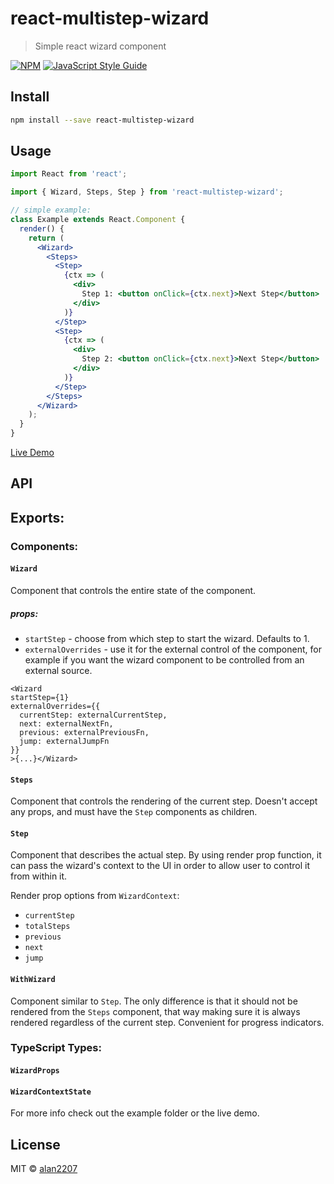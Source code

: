 # react-multistep-wizard

> Simple react wizard component

[![NPM](https://img.shields.io/npm/v/react-multistep-wizard.svg)](https://www.npmjs.com/package/react-multistep-wizard)
[![JavaScript Style Guide](https://img.shields.io/badge/code_style-standard-brightgreen.svg)](https://standardjs.com)

## Install

```bash
npm install --save react-multistep-wizard
```

## Usage

```jsx
import React from 'react';

import { Wizard, Steps, Step } from 'react-multistep-wizard';

// simple example:
class Example extends React.Component {
  render() {
    return (
      <Wizard>
        <Steps>
          <Step>
            {ctx => (
              <div>
                Step 1: <button onClick={ctx.next}>Next Step</button>
              </div>
            )}
          </Step>
          <Step>
            {ctx => (
              <div>
                Step 2: <button onClick={ctx.next}>Next Step</button>
              </div>
            )}
          </Step>
        </Steps>
      </Wizard>
    );
  }
}
```

[Live Demo](https://codesandbox.io/s/mystifying-frog-wpdrk)

## API

## Exports:

### Components:

#### `Wizard`

Component that controls the entire state of the component.

##### props:

- `startStep` - choose from which step to start the wizard. Defaults to 1.
- `externalOverrides` - use it for the external control of the component, for
  example if you want the wizard component to be controlled from an external
  source.

```
<Wizard
startStep={1}
externalOverrides={{
  currentStep: externalCurrentStep,
  next: externalNextFn,
  previous: externalPreviousFn,
  jump: externalJumpFn
}}
>{...}</Wizard>
```

#### `Steps`

Component that controls the rendering of the current step. Doesn't accept any
props, and must have the `Step` components as children.

#### `Step`

Component that describes the actual step. By using render prop function, it can
pass the wizard's context to the UI in order to allow user to control it from
within it.

Render prop options from `WizardContext`:

- `currentStep`
- `totalSteps`
- `previous`
- `next`
- `jump`

#### `WithWizard`

Component similar to `Step`. The only difference is that it should not be
rendered from the `Steps` component, that way making sure it is always rendered
regardless of the current step. Convenient for progress indicators.

### TypeScript Types:

#### `WizardProps`

#### `WizardContextState`

For more info check out the example folder or the live demo.

## License

MIT © [alan2207](https://github.com/alan2207)
